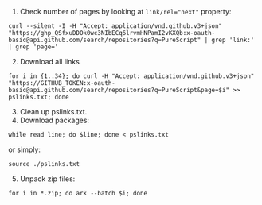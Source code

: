 1. Check number of pages by looking at `link/rel="next"` property:
```shell
curl --silent -I -H "Accept: application/vnd.github.v3+json" "https://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:x-oauth-basic@api.github.com/search/repositories?q=PureScript" | grep 'link:' | grep 'page='
```
2. Download all links
```shell
for i in {1..34}; do curl -H "Accept: application/vnd.github.v3+json" "https://GITHUB_TOKEN:x-oauth-basic@api.github.com/search/repositories?q=PureScript&page=$i" >> pslinks.txt; done
```
3. Clean up pslinks.txt.
4. Download packages:
```shell
while read line; do $line; done < pslinks.txt
```
or simply:
```shell
source ./pslinks.txt
```
5. Unpack zip files:
```shell
for i in *.zip; do ark --batch $i; done
```
